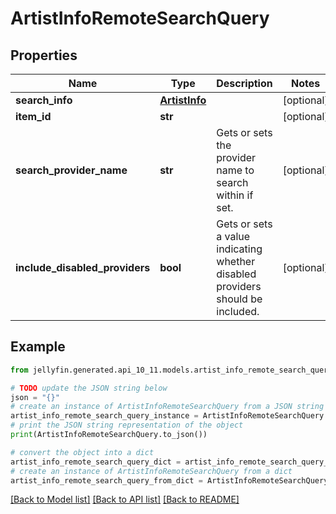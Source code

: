 # ArtistInfoRemoteSearchQuery


## Properties

Name | Type | Description | Notes
------------ | ------------- | ------------- | -------------
**search_info** | [**ArtistInfo**](ArtistInfo.md) |  | [optional] 
**item_id** | **str** |  | [optional] 
**search_provider_name** | **str** | Gets or sets the provider name to search within if set. | [optional] 
**include_disabled_providers** | **bool** | Gets or sets a value indicating whether disabled providers should be included. | [optional] 

## Example

```python
from jellyfin.generated.api_10_11.models.artist_info_remote_search_query import ArtistInfoRemoteSearchQuery

# TODO update the JSON string below
json = "{}"
# create an instance of ArtistInfoRemoteSearchQuery from a JSON string
artist_info_remote_search_query_instance = ArtistInfoRemoteSearchQuery.from_json(json)
# print the JSON string representation of the object
print(ArtistInfoRemoteSearchQuery.to_json())

# convert the object into a dict
artist_info_remote_search_query_dict = artist_info_remote_search_query_instance.to_dict()
# create an instance of ArtistInfoRemoteSearchQuery from a dict
artist_info_remote_search_query_from_dict = ArtistInfoRemoteSearchQuery.from_dict(artist_info_remote_search_query_dict)
```
[[Back to Model list]](README.md#documentation-for-models) [[Back to API list]](README.md#documentation-for-api-endpoints) [[Back to README]](README.md)


